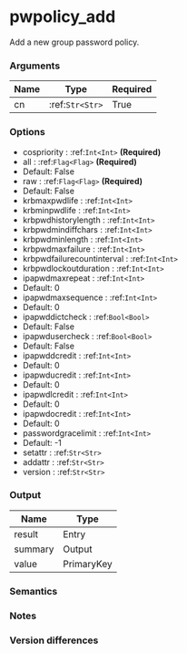 [//]: # (THE CONTENT BELOW IS GENERATED. DO NOT EDIT.)
# pwpolicy_add
Add a new group password policy.

### Arguments
|Name|Type|Required
|-|-|-
|cn|:ref:`Str<Str>`|True

### Options
* cospriority : :ref:`Int<Int>` **(Required)**
* all : :ref:`Flag<Flag>` **(Required)**
 * Default: False
* raw : :ref:`Flag<Flag>` **(Required)**
 * Default: False
* krbmaxpwdlife : :ref:`Int<Int>`
* krbminpwdlife : :ref:`Int<Int>`
* krbpwdhistorylength : :ref:`Int<Int>`
* krbpwdmindiffchars : :ref:`Int<Int>`
* krbpwdminlength : :ref:`Int<Int>`
* krbpwdmaxfailure : :ref:`Int<Int>`
* krbpwdfailurecountinterval : :ref:`Int<Int>`
* krbpwdlockoutduration : :ref:`Int<Int>`
* ipapwdmaxrepeat : :ref:`Int<Int>`
 * Default: 0
* ipapwdmaxsequence : :ref:`Int<Int>`
 * Default: 0
* ipapwddictcheck : :ref:`Bool<Bool>`
 * Default: False
* ipapwdusercheck : :ref:`Bool<Bool>`
 * Default: False
* ipapwddcredit : :ref:`Int<Int>`
 * Default: 0
* ipapwducredit : :ref:`Int<Int>`
 * Default: 0
* ipapwdlcredit : :ref:`Int<Int>`
 * Default: 0
* ipapwdocredit : :ref:`Int<Int>`
 * Default: 0
* passwordgracelimit : :ref:`Int<Int>`
 * Default: -1
* setattr : :ref:`Str<Str>`
* addattr : :ref:`Str<Str>`
* version : :ref:`Str<Str>`

### Output
|Name|Type
|-|-
|result|Entry
|summary|Output
|value|PrimaryKey

[//]: # (ADD YOUR NOTES BELOW. THESE WILL BE PICKED EVERY TIME THE DOCS ARE REGENERATED. //end)
### Semantics

### Notes

### Version differences